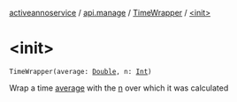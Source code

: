 [activeannoservice](../../index.md) / [api.manage](../index.md) / [TimeWrapper](index.md) / [&lt;init&gt;](./-init-.md)

# &lt;init&gt;

`TimeWrapper(average: `[`Double`](https://kotlinlang.org/api/latest/jvm/stdlib/kotlin/-double/index.html)`, n: `[`Int`](https://kotlinlang.org/api/latest/jvm/stdlib/kotlin/-int/index.html)`)`

Wrap a time [average](average.md) with the [n](n.md) over which it was calculated

